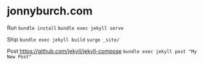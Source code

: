 # jonnyburch.com

Run
`bundle install`
`bundle exec jekyll serve`

Ship
`bundle exec jekyll build`
`surge _site/`

Post
https://github.com/jekyll/jekyll-compose
`bundle exec jekyll post "My New Post"`
